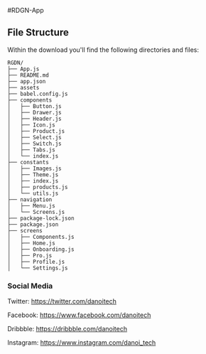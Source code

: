 
#RDGN-App

## File Structure
Within the download you'll find the following directories and files:

```
RGDN/
├── App.js
├── README.md
├── app.json
├── assets
├── babel.config.js
├── components
│   ├── Button.js
│   ├── Drawer.js
│   ├── Header.js
│   ├── Icon.js
│   ├── Product.js
│   ├── Select.js
│   ├── Switch.js
│   ├── Tabs.js
│   └── index.js
├── constants
│   ├── Images.js
│   ├── Theme.js
│   ├── index.js
│   ├── products.js
│   └── utils.js
├── navigation
│   ├── Menu.js
│   └── Screens.js
├── package-lock.json
├── package.json
├── screens
│   ├── Components.js
│   ├── Home.js
│   ├── Onboarding.js
│   ├── Pro.js
│   ├── Profile.js
│   └── Settings.js

```

### Social Media

Twitter: <https://twitter.com/danoitech>

Facebook: <https://www.facebook.com/danoitech>

Dribbble: <https://dribbble.com/danoitech>

Instagram: <https://www.instagram.com/danoi_tech>

